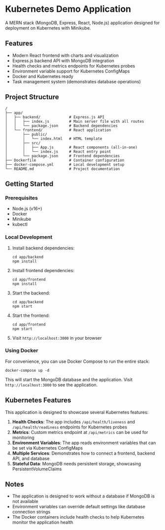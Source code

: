 # Kubernetes Demo Application

A MERN stack (MongoDB, Express, React, Node.js) application designed for deployment on Kubernetes with Minikube.

## Features

- Modern React frontend with charts and visualization
- Express.js backend API with MongoDB integration
- Health checks and metrics endpoints for Kubernetes probes
- Environment variable support for Kubernetes ConfigMaps
- Docker and Kubernetes ready
- Task management system (demonstrates database operations)

## Project Structure

```
/
├── app/
│   ├── backend/             # Express.js API
│   │   ├── index.js         # Main server file with all routes
│   │   └── package.json     # Backend dependencies
│   └── frontend/            # React application
│       ├── public/
│       │   └── index.html   # HTML template
│       ├── src/
│       │   ├── App.js       # React components (all-in-one)
│       │   └── index.js     # React entry point
│       └── package.json     # Frontend dependencies
├── Dockerfile               # Container configuration
├── docker-compose.yml       # Local development setup
└── README.md                # Project documentation
```

## Getting Started

### Prerequisites

- Node.js (v16+)
- Docker
- Minikube
- kubectl

### Local Development

1. Install backend dependencies:
   ```
   cd app/backend
   npm install
   ```
2. Install frontend dependencies:
   ```
   cd app/frontend
   npm install
   ```
3. Start the backend:
   ```
   cd app/backend
   npm start
   ```
4. Start the frontend:
   ```
   cd app/frontend
   npm start
   ```
5. Visit `http://localhost:3000` in your browser

### Using Docker

For convenience, you can use Docker Compose to run the entire stack:

```
docker-compose up -d
```

This will start the MongoDB database and the application. Visit `http://localhost:3000` to see the application.

## Kubernetes Features

This application is designed to showcase several Kubernetes features:

1. **Health Checks**: The app includes `/api/health/liveness` and `/api/health/readiness` endpoints for Kubernetes probes
2. **Metrics**: Custom metrics endpoint at `/api/metrics` can be used for monitoring
3. **Environment Variables**: The app reads environment variables that can be set via Kubernetes ConfigMaps
4. **Multiple Services**: Demonstrates how to connect a frontend, backend API, and database
5. **Stateful Data**: MongoDB needs persistent storage, showcasing PersistentVolumeClaims

## Notes

- The application is designed to work without a database if MongoDB is not available
- Environment variables can override default settings like database connection strings
- The Docker containers include health checks to help Kubernetes monitor the application health